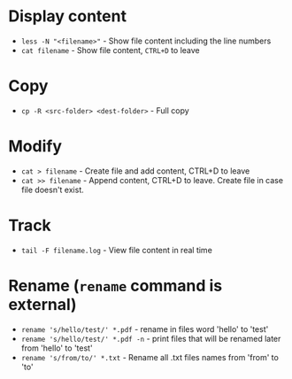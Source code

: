 # Display content
* `less -N "<filename>"` - Show file content including the line numbers
* `cat filename` - Show file content, `CTRL+D` to leave

# Copy
* `cp -R <src-folder> <dest-folder>` - Full copy

# Modify
* `cat > filename` - Create file and add content, CTRL+D to leave
* `cat >> filename` - Append content, CTRL+D to leave. Create file in case file doesn't exist.

# Track
* `tail -F filename.log` - View file content in real time

# Rename (`rename` command is external)
* `rename 's/hello/test/' *.pdf` - rename in files word 'hello' to 'test'
* `rename 's/hello/test/' *.pdf -n` - print files that will be renamed later from 'hello' to 'test'
* `rename 's/from/to/' *.txt` - Rename all .txt files names from 'from' to 'to'
